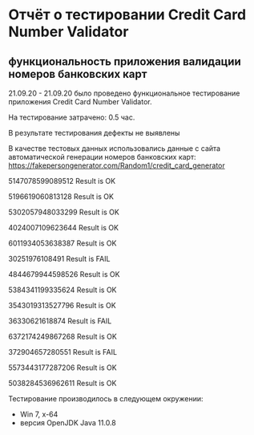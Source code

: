 # Отчёт о тестировании Credit Card Number Validator

## функциональность приложения валидации номеров банковских карт

21.09.20 - 21.09.20 было проведено функциональное тестирование приложения Credit Card Number Validator.

На тестирование затрачено: 0.5 час.

В результате тестирования дефекты не выявлены

В качестве тестовых данных использовались данные с сайта автоматической генерации номеров банковских карт: https://fakepersongenerator.com/Random1/credit_card_generator

5147078599089512 Result is OK

5196619060813128 Result is OK

5302057948033299 Result is OK

4024007109623644 Result is OK

6011934053638387 Result is OK

30251976108491 Result is FAIL

4844679944598526 Result is OK

5384341199335624 Result is OK

3543019313527796 Result is OK

36330621618874 Result is FAIL

6372174249867268 Result is OK

372904657280551 Result is FAIL

5573443177287206 Result is OK

5038284536962611 Result is OK



Тестирование производилось в следующем окружении:
* Win 7, x-64
* версия OpenJDK Java 11.0.8
